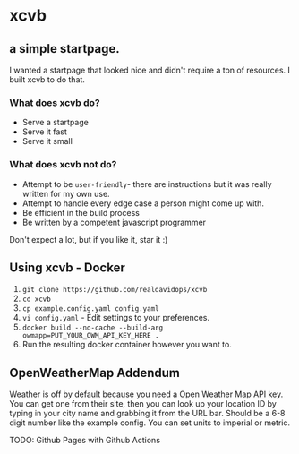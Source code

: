 # xcvb
## a simple startpage.

I wanted a startpage that looked nice and didn't require a ton of resources. I built xcvb to do that.

### What does xcvb do?

* Serve a startpage
* Serve it fast
* Serve it small

### What does xcvb not do? 

* Attempt to be `user-friendly`- there are instructions but it was really written for my own use.
* Attempt to handle every edge case a person might come up with.
* Be efficient in the build process 
* Be written by a competent javascript programmer

Don't expect a lot, but if you like it, star it :) 

## Using xcvb - Docker
1. `git clone https://github.com/realdavidops/xcvb`
2. `cd xcvb`
3. `cp example.config.yaml config.yaml`
4. `vi config.yaml` - Edit settings to your preferences.
5. `docker build --no-cache --build-arg owmapp=PUT_YOUR_OWM_API_KEY_HERE .`
6. Run the resulting docker container however you want to.


## OpenWeatherMap Addendum
Weather is off by default because you need a Open Weather Map API key. You can get one from their site, then you can look up your location ID by typing in your city name and grabbing it from the URL bar. Should be a 6-8 digit number like the example config. You can set units to imperial or metric.

TODO: Github Pages with Github Actions
